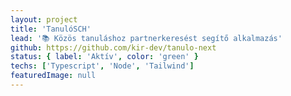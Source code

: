 ```yaml
---
layout: project
title: 'TanulóSCH'
lead: '📚 Közös tanuláshoz partnerkeresést segítő alkalmazás'
github: https://github.com/kir-dev/tanulo-next
status: { label: 'Aktív', color: 'green' }
techs: ['Typescript', 'Node', 'Tailwind']
featuredImage: null
---
```

